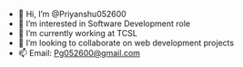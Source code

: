 - 👋 Hi, I’m @Priyanshu052600
- 👀 I’m interested in Software Development role 
- 🌱 I’m currently working at TCSL
- 💞️ I’m looking to collaborate on web development projects
- 📫 Email: Pg052600@gmail.com
